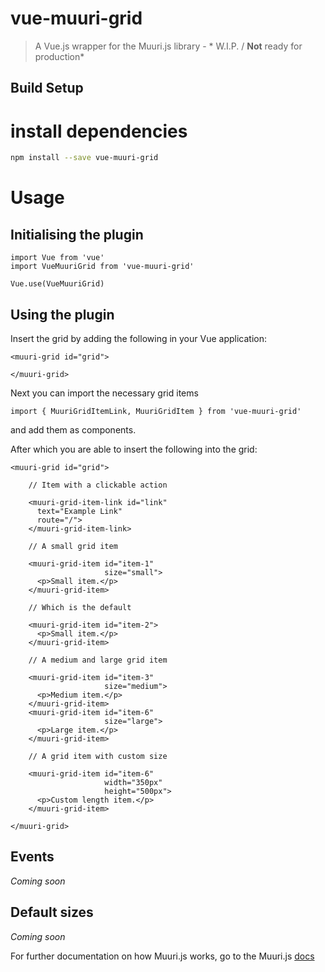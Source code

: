 # vue-muuri-grid

> A Vue.js wrapper for the Muuri.js library - * W.I.P. / **Not** ready for production*

## Build Setup

# install dependencies
``` bash
npm install --save vue-muuri-grid

```

# Usage

## Initialising the plugin
```
import Vue from 'vue'
import VueMuuriGrid from 'vue-muuri-grid'

Vue.use(VueMuuriGrid)
```

## Using the plugin
Insert the grid by adding the following in your Vue application: 

```
<muuri-grid id="grid">

</muuri-grid>
```

Next you can import the necessary grid items

```
import { MuuriGridItemLink, MuuriGridItem } from 'vue-muuri-grid'
``` 
and add them as components.

After which you are able to insert the following into the grid:

```
<muuri-grid id="grid">

    // Item with a clickable action

    <muuri-grid-item-link id="link"
      text="Example Link"
      route="/">
    </muuri-grid-item-link>

    // A small grid item 

    <muuri-grid-item id="item-1"
                     size="small">
      <p>Small item.</p>
    </muuri-grid-item>

    // Which is the default

    <muuri-grid-item id="item-2">
      <p>Small item.</p>
    </muuri-grid-item>

    // A medium and large grid item

    <muuri-grid-item id="item-3"
                     size="medium">
      <p>Medium item.</p>
    </muuri-grid-item>
    <muuri-grid-item id="item-6"
                     size="large">
      <p>Large item.</p>
    </muuri-grid-item>

    // A grid item with custom size

    <muuri-grid-item id="item-6"
                     width="350px"
                     height="500px">
      <p>Custom length item.</p>
    </muuri-grid-item>

</muuri-grid>
```

## Events
*Coming soon*

## Default sizes
*Coming soon*

For further documentation on how Muuri.js works, go to the Muuri.js [docs]("https://github.com/haltu/muuri#table-of-contents")